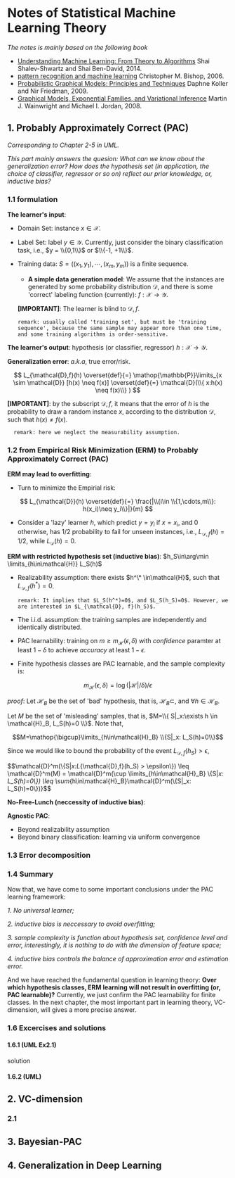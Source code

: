 # Notes of Statistical Machine Learning Theory

*The notes is mainly based on the following book*

- [Understanding Machine Learning: From Theory to Algorithms](https://www.cs.huji.ac.il/~shais/UnderstandingMachineLearning/understanding-machine-learning-theory-algorithms.pdf)  Shai Shalev-Shwartz and Shai Ben-David, 2014.
- [pattern recognition and machine learning](http://users.isr.ist.utl.pt/~wurmd/Livros/school/Bishop%20-%20Pattern%20Recognition%20And%20Machine%20Learning%20-%20Springer%20%202006.pdf) Christopher M. Bishop, 2006.
- [Probabilistic Graphical Models: Principles and Techniques](https://mitpress.mit.edu/books/probabilistic-graphical-models) Daphne Koller and Nir Friedman, 2009.
- [Graphical Models, Exponential Families, and Variational Inference](https://people.eecs.berkeley.edu/~wainwrig/Papers/WaiJor08_FTML.pdf) Martin J. Wainwright and Michael I. Jordan, 2008.

## 1. Probably Approximately Correct (PAC)

*Corresponding to Chapter 2-5 in UML.*

*This part mainly answers the quesion: What can we know about the generalization error? How does the hypothesis set (in application, the choice of classifier, regressor or so on) reflect our prior knowledge, or, inductive bias?*

### 1.1 formulation

**The learner's input**:

- Domain Set: instance $x \in \mathcal{X}$.
- Label Set: label $y \in \mathcal{Y}$. Currently, just consider the binary classification task, i.e., $y = \\{0,1\\}$ or $\\{-1, +1\\}$.
- Training data: $S=((x_1, y_1), \cdots, (x_m,y_m))$ is a finite sequence.

  - **A simple data generation model**: We assume that the instances are generated by some probability distribution $\mathcal{D}$, and there is some 'correct' labeling function (currently): $f:\mathcal{X}\rightarrow\mathcal{Y}$.

  **[IMPORTANT]**: The learner is blind to $\mathcal{D}, f$.

      remark: usually called 'training set', but must be 'training sequence', because the same sample may appear more than one time, and some training algorithms is order-sensitive.
  
**The learner's output**: hypothesis (or classifier, regressor) $h: \mathcal{X}\rightarrow\mathcal{Y}$.

**Generalization error**: *a.k.a*, true error/risk.

$$
L_{\mathcal{D},f}(h) \overset{def}{=} \mathop{\mathbb{P}}\limits_{x \sim \mathcal{D}} [h(x) \neq f(x)] \overset{def}{=} \mathcal{D}(\\{ x:h(x) \neq f(x)\\} )
$$

  **[IMPORTANT]**: by the subscript $\mathcal{D}, f$, it means that the error of $h$ is the probability to draw a random instance $x$, according to the distribution $\mathcal{D}$, such that $h(x)\neq f(x)$.

      remark: here we neglect the measurability assumption.

### 1.2 from Empirical Risk Minimization (ERM) to Probably Approximately Correct (PAC)

**ERM may lead to overfitting**:

- Turn to minimize the Empirial risk:
  
$$
L_{\mathcal{D}}(h) \overset{def}{=} \frac{|\\{i\in \\{1,\cdots,m\\}: h(x_i)\neq y_i\\}|}{m}
$$

- Consider a 'lazy' learner $h$, which predict $y=y_i$ if $x=x_i$, and 0 otherwise, has 1/2 probability to fail for unseen instances, i.e., $L_{\mathcal{D}, f}(h)=1/2$, while $L_{\mathcal{D}}(h)=0$.

**ERM with restricted hypothesis set (inductive bias)**: $h_S\in\arg\min \limits_{h\in\mathcal{H}} L_S(h)$

- Realizability assumption: there exists $h^\* \in\mathcal{H}$, such that $L_{\mathcal{D}, f}(h^*)=0$.

      remark: It implies that $L_S(h^*)=0$, and $L_S(h_S)=0$. However, we are interested in $L_{\mathcal{D}, f}(h_S)$.

- The i.i.d. assumption: the training samples are independently and identically distributed.

- PAC learnability: training on $m\geq m_\mathcal{H}(\epsilon,\delta)$ with *confidence* paramter at least $1-\delta$ to achieve *accuracy* at least $1-\epsilon$.

- Finite hypothesis classes are PAC learnable, and the sample complexity is:

$$ m_\mathcal{H}(\epsilon,\delta)=\log(|\mathcal{H}|/\delta)/\epsilon $$
  
*proof*: Let $\mathcal{H}_B$ be the set of 'bad' hypothesis, that is, $\mathcal{H}_B \subset$, and $\forall h\in\mathcal{H}_B$.

Let $M$ be the set of 'misleading' samples, that is, $M=\\{ S|_x:\exists h \in \mathcal{H}_B, L_S(h)=0 \\}$. Note that,

$$M=\mathop{\bigcup}\limits_{h\in\mathcal{H}_B} \\{S|_x: L_S(h)=0\\}$$

Since we would like to bound the probability of the event $L_{\mathcal{D},f}(h_S) > \epsilon$,

$$\mathcal{D}^m(\\{S|_x:L_{\mathcal{D},f}(h_S) > \epsilon\\}) \leq \mathcal{D}^m(M) = \mathcal{D}^m(\cup \limits_{h\in\mathcal{H}_B} \\{S|_x: L_S(h)=0\\}) \leq \sum_{h\in\mathcal{H}_B}\mathcal{D}^m(\\{S|_x: L_S(h)=0\\})}$$


**No-Free-Lunch (neccessity of inductive bias)**:


**Agnostic PAC**:

- Beyond realizability assumption
- Beyond binary classification: learning via uniform convergence

### 1.3 Error decomposition

### 1.4 Summary

Now that, we have come to some important conclusions under the PAC learning framework:

*1. No universal learner;*

*2. inductive bias is neccessary to avoid overfitting;*

*3. sample complexity is function about hypothesis set, confidence level and error, interestingly, it is nothing to do with the dimension of feature space;*

*4. inductive bias controls the balance of approximation error and estimation error.*

And we have reached the fundamental question in learning theory: **Over which hypothesis classes, ERM learning will not result in overfitting (or, PAC learnable)?** Currently, we just confirm the PAC learnability for finite classes. In the next chapter, the most important part in learning theory, VC-dimension, will gives a more precise answer.

### 1.6 Excercises and solutions

#### 1.6.1 (UML Ex2.1)
solution

#### 1.6.2 (UML)

## 2. VC-dimension

### 2.1

## 3. Bayesian-PAC

## 4. Generalization in Deep Learning
